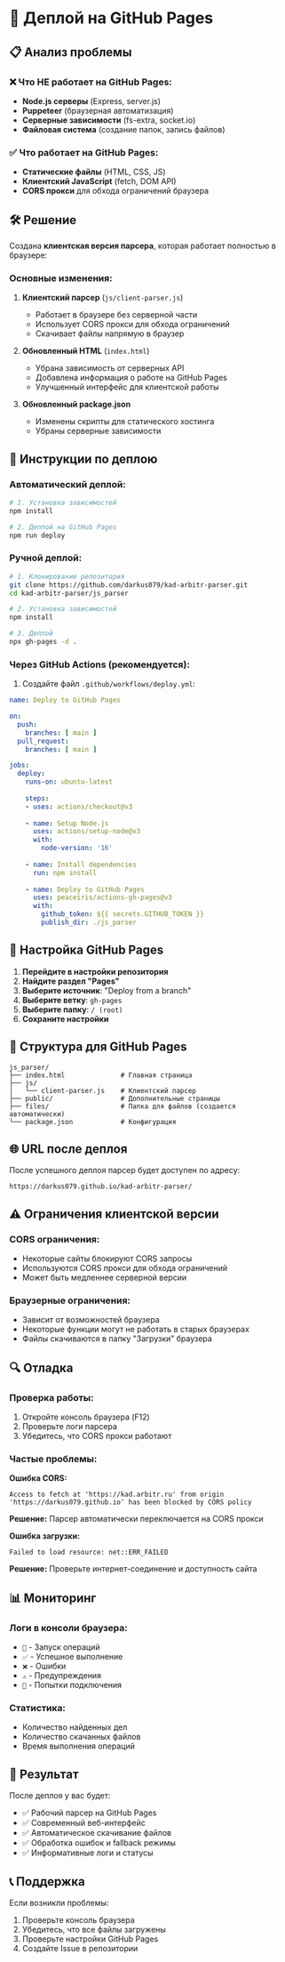 # 🚀 Деплой на GitHub Pages

## 📋 Анализ проблемы

### ❌ Что НЕ работает на GitHub Pages:
- **Node.js серверы** (Express, server.js)
- **Puppeteer** (браузерная автоматизация)
- **Серверные зависимости** (fs-extra, socket.io)
- **Файловая система** (создание папок, запись файлов)

### ✅ Что работает на GitHub Pages:
- **Статические файлы** (HTML, CSS, JS)
- **Клиентский JavaScript** (fetch, DOM API)
- **CORS прокси** для обхода ограничений браузера

## 🛠️ Решение

Создана **клиентская версия парсера**, которая работает полностью в браузере:

### Основные изменения:

1. **Клиентский парсер** (`js/client-parser.js`)
   - Работает в браузере без серверной части
   - Использует CORS прокси для обхода ограничений
   - Скачивает файлы напрямую в браузер

2. **Обновленный HTML** (`index.html`)
   - Убрана зависимость от серверных API
   - Добавлена информация о работе на GitHub Pages
   - Улучшенный интерфейс для клиентской работы

3. **Обновленный package.json**
   - Изменены скрипты для статического хостинга
   - Убраны серверные зависимости

## 🚀 Инструкции по деплою

### Автоматический деплой:

```bash
# 1. Установка зависимостей
npm install

# 2. Деплой на GitHub Pages
npm run deploy
```

### Ручной деплой:

```bash
# 1. Клонирование репозитория
git clone https://github.com/darkus079/kad-arbitr-parser.git
cd kad-arbitr-parser/js_parser

# 2. Установка зависимостей
npm install

# 3. Деплой
npx gh-pages -d .
```

### Через GitHub Actions (рекомендуется):

1. Создайте файл `.github/workflows/deploy.yml`:

```yaml
name: Deploy to GitHub Pages

on:
  push:
    branches: [ main ]
  pull_request:
    branches: [ main ]

jobs:
  deploy:
    runs-on: ubuntu-latest
    
    steps:
    - uses: actions/checkout@v3
    
    - name: Setup Node.js
      uses: actions/setup-node@v3
      with:
        node-version: '16'
        
    - name: Install dependencies
      run: npm install
      
    - name: Deploy to GitHub Pages
      uses: peaceiris/actions-gh-pages@v3
      with:
        github_token: ${{ secrets.GITHUB_TOKEN }}
        publish_dir: ./js_parser
```

## 🔧 Настройка GitHub Pages

1. **Перейдите в настройки репозитория**
2. **Найдите раздел "Pages"**
3. **Выберите источник**: "Deploy from a branch"
4. **Выберите ветку**: `gh-pages`
5. **Выберите папку**: `/ (root)`
6. **Сохраните настройки**

## 📁 Структура для GitHub Pages

```
js_parser/
├── index.html              # Главная страница
├── js/
│   └── client-parser.js    # Клиентский парсер
├── public/                 # Дополнительные страницы
├── files/                  # Папка для файлов (создается автоматически)
└── package.json            # Конфигурация
```

## 🌐 URL после деплоя

После успешного деплоя парсер будет доступен по адресу:
```
https://darkus079.github.io/kad-arbitr-parser/
```

## ⚠️ Ограничения клиентской версии

### CORS ограничения:
- Некоторые сайты блокируют CORS запросы
- Используются CORS прокси для обхода ограничений
- Может быть медленнее серверной версии

### Браузерные ограничения:
- Зависит от возможностей браузера
- Некоторые функции могут не работать в старых браузерах
- Файлы скачиваются в папку "Загрузки" браузера

## 🔍 Отладка

### Проверка работы:
1. Откройте консоль браузера (F12)
2. Проверьте логи парсера
3. Убедитесь, что CORS прокси работают

### Частые проблемы:

**Ошибка CORS:**
```
Access to fetch at 'https://kad.arbitr.ru' from origin 'https://darkus079.github.io' has been blocked by CORS policy
```
**Решение:** Парсер автоматически переключается на CORS прокси

**Ошибка загрузки:**
```
Failed to load resource: net::ERR_FAILED
```
**Решение:** Проверьте интернет-соединение и доступность сайта

## 📊 Мониторинг

### Логи в консоли браузера:
- `🚀` - Запуск операций
- `✅` - Успешное выполнение
- `❌` - Ошибки
- `⚠️` - Предупреждения
- `🔄` - Попытки подключения

### Статистика:
- Количество найденных дел
- Количество скачанных файлов
- Время выполнения операций

## 🎯 Результат

После деплоя у вас будет:
- ✅ Рабочий парсер на GitHub Pages
- ✅ Современный веб-интерфейс
- ✅ Автоматическое скачивание файлов
- ✅ Обработка ошибок и fallback режимы
- ✅ Информативные логи и статусы

## 📞 Поддержка

Если возникли проблемы:
1. Проверьте консоль браузера
2. Убедитесь, что все файлы загружены
3. Проверьте настройки GitHub Pages
4. Создайте Issue в репозитории
